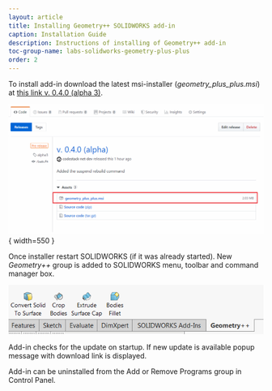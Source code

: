 ```yaml
---
layout: article
title: Installing Geometry++ SOLIDWORKS add-in
caption: Installation Guide
description: Instructions of installing of Geometry++ add-in
toc-group-name: labs-solidworks-geometry-plus-plus
order: 2
---
```

To install add-in download the latest msi-installer (*geometry_plus_plus.msi*) at [this link v. 0.4.0 (alpha 3)](https://github.com/codestackdev/geometry-plus-plus/releases/tag/alpha3).

![msi-installer at GitHub release page](github-release-msi.png){ width=550 }

Once installer restart SOLIDWORKS (if it was already started). New *Geometry++* group is added to SOLIDWORKS menu, toolbar and command manager box.

![Command tab box of Geometry++](geometry-plus-plus-toolbar.png)

Add-in checks for the update on startup. If new update is available popup message with download link is displayed.

Add-in can be uninstalled from the Add or Remove Programs group in Control Panel.
